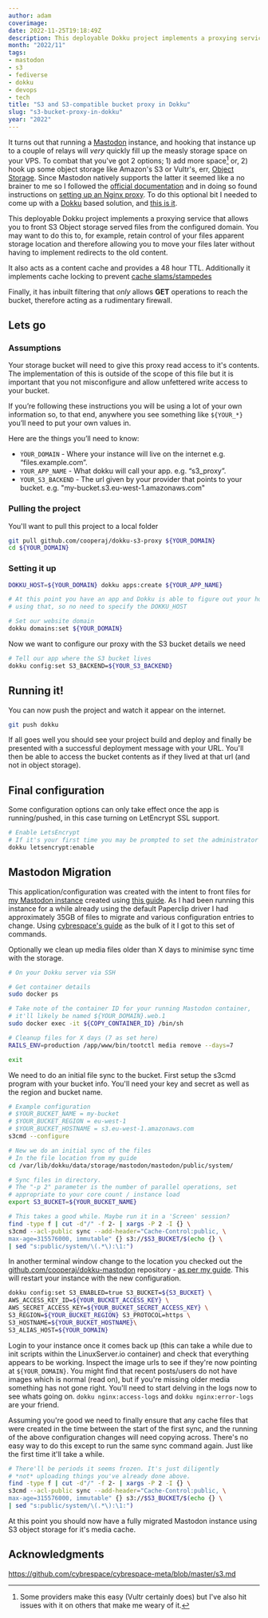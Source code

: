 ```yaml
---
author: adam
coverimage:
date: 2022-11-25T19:18:49Z
description: This deployable Dokku project implements a proxying service that allows you to front S3 Object storage served files from the configured domain.
month: "2022/11"
tags: 
- mastodon
- s3
- fediverse
- dokku
- devops
- tech
title: "S3 and S3-compatible bucket proxy in Dokku"
slug: "s3-bucket-proxy-in-dokku"
year: "2022"
---
```


It turns out that running a [Mastodon](https://getmastodon.com) instance, and hooking that instance up to a couple of relays will *very* quickly fill up the measly storage space on your VPS. To combat that you've got 2 options; 1) add more space[^1] or, 2) hook up some object storage like Amazon's S3 or Vultr's, err, [Object Storage](https://www.vultr.com/products/object-storage/). Since Mastodon natively supports the latter it seemed like a no brainer to me so I followed the [official documentation](https://docs.joinmastodon.org/admin/config/#files) and in doing so found instructions on [setting up an Nginx proxy](https://docs.joinmastodon.org/admin/optional/object-storage-proxy/). To do this optional bit I needed to come up with a [Dokku](https://dokku.com) based solution, and [this is it](https://github.com/cooperaj/dokku-s3-proxy).

This deployable Dokku project implements a proxying service that allows you to front S3 Object storage served files from the configured domain. You may want to do this to, for example, retain control of your files apparent storage location and therefore allowing you to move your files later without having to implement redirects to the old content.

It also acts as a content cache and provides a 48 hour TTL. Additionally it implements cache locking to prevent [cache slams/stampedes](https://en.wikipedia.org/wiki/Cache_stampede)

Finally, it has inbuilt filtering that *only* allows __GET__ operations to reach the bucket, therefore acting as a rudimentary firewall.

<!--more-->

## Lets go

### Assumptions

Your storage bucket will need to give this proxy read access to it's contents. The implementation of this is outside of the scope of this file but it is important that you not misconfigure and allow unfettered write access to your bucket. 

If you’re following these instructions you will be using a lot of your own information so, to that end, anywhere you see something like `${YOUR_*}` you’ll need to put your own values in.

Here are the things you’ll need to know:

 - `YOUR_DOMAIN` - Where your instance will live on the internet e.g. “files.example.com”.
 - `YOUR_APP_NAME` - What dokku will call your app. e.g. “s3_proxy”.
 - `YOUR_S3_BACKEND` - The url given by your provider that points to your bucket. e.g. "my-bucket.s3.eu-west-1.amazonaws.com"

### Pulling the project

You'll want to pull this project to a local folder

```bash
git pull github.com/cooperaj/dokku-s3-proxy ${YOUR_DOMAIN}
cd ${YOUR_DOMAIN}
```

### Setting it up

```bash
DOKKU_HOST=${YOUR_DOMAIN} dokku apps:create ${YOUR_APP_NAME}

# At this point you have an app and Dokku is able to figure out your host
# using that, so no need to specify the DOKKU_HOST

# Set our website domain
dokku domains:set ${YOUR_DOMAIN}
```

Now we want to configure our proxy with the S3 bucket details we need

```bash
# Tell our app where the S3 bucket lives
dokku config:set S3_BACKEND=${YOUR_S3_BACKEND}
```

## Running it!

You can now push the project and watch it appear on the internet.

```bash
git push dokku
```

If all goes well you should see your project build and deploy and finally be presented with a successful deployment message with your URL. You'll then be able to access the bucket contents as if they lived at that url (and not in object storage).

## Final configuration

Some configuration options can only take effect once the app is running/pushed, in this case turning on LetEncrypt SSL support.

```bash
# Enable LetsEncrypt
# If it's your first time you may be prompted to set the administrator email
dokku letsencrypt:enable
```

## Mastodon Migration

This application/configuration was created with the intent to front files for [my Mastodon instance](https://social.n8e.dev) created using [this guide](https://realmenweardress.es/2022/11/running-your-own-mastodon-instance/). As I had been running this instance for a while already using the default Paperclip driver I had approximately 35GB of files to migrate and various configuration entries to change. Using [cybrespace's guide](https://github.com/cybrespace/cybrespace-meta/blob/master/s3.md) as the bulk of it I got to this set of commands.

Optionally we clean up media files older than X days to minimise sync time with the storage.

```bash
# On your Dokku server via SSH

# Get container details
sudo docker ps

# Take note of the container ID for your running Mastodon container,
# it'll likely be named ${YOUR_DOMAIN}.web.1
sudo docker exec -it ${COPY_CONTAINER_ID} /bin/sh

# Cleanup files for X days (7 as set here)
RAILS_ENV=production /app/www/bin/tootctl media remove --days=7

exit
```

We need to do an initial file sync to the bucket. First setup the s3cmd program with your bucket info. You'll need your key and secret as well as the region and bucket name.

```bash
# Example configuration
# $YOUR_BUCKET_NAME = my-bucket
# $YOUR_BUCKET_REGION = eu-west-1
# $YOUR_BUCKET_HOSTNAME = s3.eu-west-1.amazonaws.com
s3cmd --configure

# New we do an initial sync of the files
# In the file location from my guide
cd /var/lib/dokku/data/storage/mastodon/mastodon/public/system/

# Sync files in directory. 
# The "-p 2" parameter is the number of parallel operations, set 
# appropriate to your core count / instance load
export S3_BUCKET=${YOUR_BUCKET_NAME}

# This takes a good while. Maybe run it in a 'Screen' session?
find -type f | cut -d"/" -f 2- | xargs -P 2 -I {} \
s3cmd --acl-public sync --add-header="Cache-Control:public, \
max-age=315576000, immutable" {} s3://$S3_BUCKET/$(echo {} \
| sed "s:public/system/\(.*\):\1:")
```

In another terminal window change to the location you checked out the [github.com/cooperaj/dokku-mastodon](https://github.com/cooperaj/dokku-mastodon) repository - [as per my guide](https://realmenweardress.es/2022/11/running-your-own-mastodon-instance/). This will restart your instance with the new configuration.

```bash
dokku config:set S3_ENABLED=true S3_BUCKET=${S3_BUCKET} \
AWS_ACCESS_KEY_ID=${YOUR_BUCKET_ACCESS_KEY} \
AWS_SECRET_ACCESS_KEY=${YOUR_BUCKET_SECRET_ACCESS_KEY} \
S3_REGION=${YOUR_BUCKET_REGION} S3_PROTOCOL=https \
S3_HOSTNAME=${YOUR_BUCKET_HOSTNAME}\
S3_ALIAS_HOST=${YOUR_DOMAIN}
```

Login to your instance once it comes back up (this can take a while due to init scripts within the LinuxServer.io container) and check that everything appears to be working. Inspect the image urls to see if they're now pointing at `${YOUR_DOMAIN}`. You might find that recent posts/users do not have images which is normal (read on), but if you're missing older media something has not gone right. You'll need to start delving in the logs now to see whats going on. `dokku nginx:access-logs` and `dokku nginx:error-logs` are your friend.

Assuming you're good we need to finally ensure that any cache files that were created in the time between the start of the first sync, and the running of the above configuration changes will need copying across. There's no easy way to do this except to run the same sync command again. Just like the first time it'll take a while.

```bash
# There'll be periods it seems frozen. It's just diligently
# *not* uploading things you've already done above.
find -type f | cut -d"/" -f 2- | xargs -P 2 -I {} \
s3cmd --acl-public sync --add-header="Cache-Control:public, \
max-age=315576000, immutable" {} s3://$S3_BUCKET/$(echo {} \
| sed "s:public/system/\(.*\):\1:")
```

At this point you should now have a fully migrated Mastodon instance using S3 object storage for it's media cache.

## Acknowledgments 
https://github.com/cybrespace/cybrespace-meta/blob/master/s3.md

[^1]: Some providers make this easy (Vultr certainly does) but I've also hit issues with it on others that make me weary of it.
